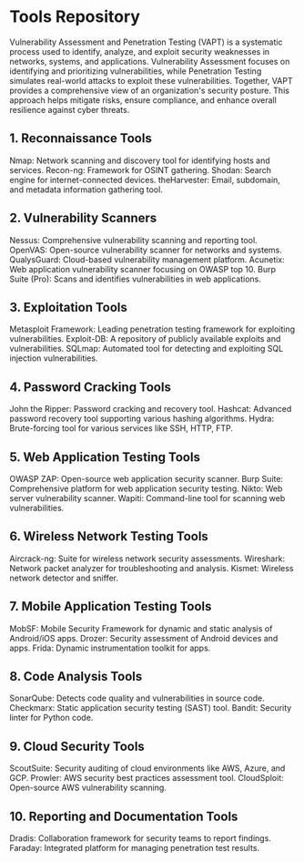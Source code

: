 # Tools Repository 
Vulnerability Assessment and Penetration Testing (VAPT) is a systematic process used to identify, analyze, and exploit security weaknesses in networks, systems, and 
applications. Vulnerability Assessment focuses on identifying and prioritizing vulnerabilities, while Penetration Testing simulates real-world attacks to exploit 
these vulnerabilities. Together, VAPT provides a comprehensive view of an organization's security posture. This approach helps mitigate risks, ensure compliance, and 
enhance overall resilience against cyber threats.
## 1. Reconnaissance Tools
Nmap: Network scanning and discovery tool for identifying hosts and services.
Recon-ng: Framework for OSINT gathering.
Shodan: Search engine for internet-connected devices.
theHarvester: Email, subdomain, and metadata information gathering tool.

## 2. Vulnerability Scanners
Nessus: Comprehensive vulnerability scanning and reporting tool.
OpenVAS: Open-source vulnerability scanner for networks and systems.
QualysGuard: Cloud-based vulnerability management platform.
Acunetix: Web application vulnerability scanner focusing on OWASP top 10.
Burp Suite (Pro): Scans and identifies vulnerabilities in web applications.

## 3. Exploitation Tools
Metasploit Framework: Leading penetration testing framework for exploiting vulnerabilities.
Exploit-DB: A repository of publicly available exploits and vulnerabilities.
SQLmap: Automated tool for detecting and exploiting SQL injection vulnerabilities.

## 4. Password Cracking Tools
John the Ripper: Password cracking and recovery tool.
Hashcat: Advanced password recovery tool supporting various hashing algorithms.
Hydra: Brute-forcing tool for various services like SSH, HTTP, FTP.

## 5. Web Application Testing Tools
OWASP ZAP: Open-source web application security scanner.
Burp Suite: Comprehensive platform for web application security testing.
Nikto: Web server vulnerability scanner.
Wapiti: Command-line tool for scanning web vulnerabilities.

## 6. Wireless Network Testing Tools
Aircrack-ng: Suite for wireless network security assessments.
Wireshark: Network packet analyzer for troubleshooting and analysis.
Kismet: Wireless network detector and sniffer.

## 7. Mobile Application Testing Tools
MobSF: Mobile Security Framework for dynamic and static analysis of Android/iOS apps.
Drozer: Security assessment of Android devices and apps.
Frida: Dynamic instrumentation toolkit for apps.

## 8. Code Analysis Tools
SonarQube: Detects code quality and vulnerabilities in source code.
Checkmarx: Static application security testing (SAST) tool.
Bandit: Security linter for Python code.

## 9. Cloud Security Tools
ScoutSuite: Security auditing of cloud environments like AWS, Azure, and GCP.
Prowler: AWS security best practices assessment tool.
CloudSploit: Open-source AWS vulnerability scanning.

## 10. Reporting and Documentation Tools
Dradis: Collaboration framework for security teams to report findings.
Faraday: Integrated platform for managing penetration test results.
